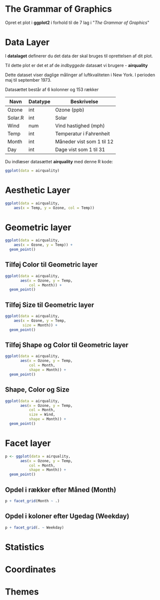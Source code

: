 # The Grammar of Graphics
Opret et plot i **ggplot2** i forhold til de 7 lag i "*The Grammar of Graphics*"

# Data Layer
I **datalaget** definerer du det data der skal bruges til oprettelsen af dit plot.

Til dette plot er det et af de *indbyggede* datasæt vi brugere - **airquality**

Dette dataset viser daglige målinger af luftkvaliteten i New York. I perioden maj til september 1973.

Datasættet består af 6 kolonner og 153 rækker

| Navn    | Datatype | Beskrivelse               |
|---------|----------|---------------------------|
| Ozone   | int      | Ozone (ppb)               |
| Solar.R | int      | Solar                     |
| Wind    | num      | Vind hastighed (mph)      |
| Temp    | int      | Temperatur i Fahrenheit   |
| Month   | int      | Måneder vist som 1 til 12 |
| Day     | int      | Dage vist som 1 til 31    |

Du indlæser datasættet **airquality** med denne R kode:

```r
ggplot(data = airquality)
```

# Aesthetic Layer

```r
ggplot(data = airquality,
    aes(x = Temp, y = Ozone, col = Temp))
```

# Geometric layer

```r
ggplot(data = airquality, 
    aes(x = Ozone, y = Temp)) + 
  geom_point()
```

## Tilføj Color til Geometric layer

```r
ggplot(data = airquality, 
       aes(x = Ozone, y = Temp, 
           col = Month)) + 
  geom_point()
```

## Tilføj Size til Geometric layer

```r
ggplot(data = airquality, 
    aes(x = Ozone, y = Temp, 
        size = Month)) + 
  geom_point()
```

## Tilføj Shape og Color til Geometric layer

```r
ggplot(data = airquality, 
       aes(x = Ozone, y = Temp, 
           col = Month, 
           shape = Month)) + 
  geom_point()
```

## Shape, Color og Size

```r
ggplot(data = airquality, 
       aes(x = Ozone, y = Temp, 
           col = Month,
           size = Wind, 
           shape = Month)) + 
  geom_point()
```

# Facet layer

```r
p <- ggplot(data = airquality, 
       aes(x = Ozone, y = Temp,
           col = Month,
           shape = Month)) + 
  geom_point()
```

## Opdel i rækker efter Måned (Month)

```r
p + facet_grid(Month ~ .)
```

## Opdel i koloner efter Ugedag (Weekday)

```r
p + facet_grid(. ~ Weekday)
```

# Statistics



# Coordinates


# Themes